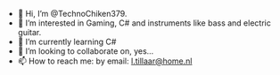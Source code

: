 - 👋 Hi, I’m @TechnoChiken379.
- 👀 I’m interested in Gaming, C# and instruments like bass and electric guitar.
- 🌱 I’m currently learning C#
- 💞️ I’m looking to collaborate on, yes...
- 📫 How to reach me: by email: l.tillaar@home.nl
